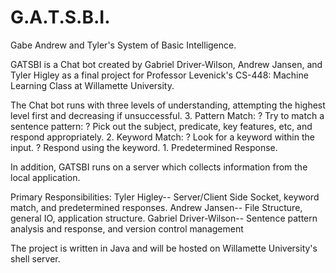 G.A.T.S.B.I.
======

Gabe Andrew and Tyler's System of Basic Intelligence.

GATSBI is a Chat bot created by Gabriel Driver-Wilson, Andrew Jansen, and Tyler Higley as a final project for Professor Levenick's CS-448: Machine Learning Class at Willamette University.

The Chat bot runs with three levels of understanding, attempting the highest level first and decreasing if unsuccessful.
	3. Pattern Match:
		? Try to match a sentence pattern:
		? Pick out the subject, predicate, key features, etc, and respond appropriately.
	2. Keyword Match:
		? Look for a keyword within the input.
		? Respond using the keyword.
	1. Predetermined Response.
	
In addition, GATSBI runs on a server which collects information from the local application.

Primary Responsibilities: 
	Tyler Higley-- Server/Client Side Socket, keyword match, and predetermined responses.
	Andrew Jansen-- File Structure, general IO, application structure.
	Gabriel Driver-Wilson-- Sentence pattern analysis and response, and version control management
	
The project is written in Java and will be hosted on Willamette University's shell server.